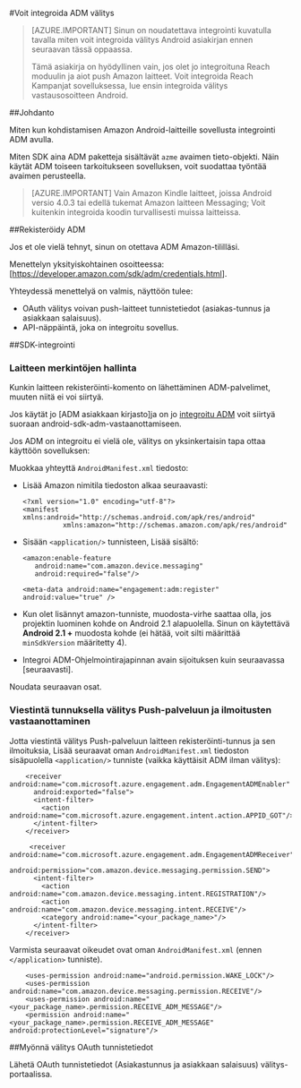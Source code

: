 <properties
    pageTitle="Azure Mobile välitys Android SDK-integrointi"
    description="Uusimmat päivitykset ja Azure Mobile välitys Android SDK ohjeet"
    services="mobile-engagement"
    documentationCenter="mobile"
    authors="piyushjo"
    manager="dwrede"
    editor="" />

<tags
    ms.service="mobile-engagement"
    ms.workload="mobile"
    ms.tgt_pltfrm="mobile-android"
    ms.devlang="Java"
    ms.topic="article"
    ms.date="08/19/2016"
    ms.author="piyushjo" />


#<a name="how-to-integrate-adm-with-engagement"></a>Voit integroida ADM välitys

> [AZURE.IMPORTANT] Sinun on noudatettava integrointi kuvatulla tavalla miten voit integroida välitys Android asiakirjan ennen seuraavan tässä oppaassa.
>
> Tämä asiakirja on hyödyllinen vain, jos olet jo integroituna Reach moduulin ja aiot push Amazon laitteet. Voit integroida Reach Kampanjat sovelluksessa, lue ensin integroida välitys vastausosoitteen Android.

##<a name="introduction"></a>Johdanto

Miten kun kohdistamisen Amazon Android-laitteille sovellusta integrointi ADM avulla.

Miten SDK aina ADM paketteja sisältävät `azme` avaimen tieto-objekti. Näin käytät ADM toiseen tarkoitukseen sovelluksen, voit suodattaa työntää avaimen perusteella.

> [AZURE.IMPORTANT] Vain Amazon Kindle laitteet, joissa Android versio 4.0.3 tai edellä tukemat Amazon laitteen Messaging; Voit kuitenkin integroida koodin turvallisesti muissa laitteissa.

##<a name="sign-up-to-adm"></a>Rekisteröidy ADM

Jos et ole vielä tehnyt, sinun on otettava ADM Amazon-tililläsi.

Menettelyn yksityiskohtainen osoitteessa: [<https://developer.amazon.com/sdk/adm/credentials.html>].

Yhteydessä menettelyä on valmis, näyttöön tulee:

-   OAuth välitys voivan push-laitteet tunnistetiedot (asiakas-tunnus ja asiakkaan salaisuus).
-   API-näppäintä, joka on integroitu sovellus.

##<a name="sdk-integration"></a>SDK-integrointi

### <a name="managing-device-registrations"></a>Laitteen merkintöjen hallinta

Kunkin laitteen rekisteröinti-komento on lähettäminen ADM-palvelimet, muuten niitä ei voi siirtyä.

Jos käytät jo [ADM asiakkaan kirjasto]ja on jo [integroitu ADM] voit siirtyä suoraan android-sdk-adm-vastaanottamiseen.

Jos ADM on integroitu ei vielä ole, välitys on yksinkertaisin tapa ottaa käyttöön sovelluksen:

Muokkaa yhteyttä `AndroidManifest.xml` tiedosto:

-   Lisää Amazon nimitila tiedoston alkaa seuraavasti:

        <?xml version="1.0" encoding="utf-8"?>
        <manifest xmlns:android="http://schemas.android.com/apk/res/android"
                  xmlns:amazon="http://schemas.amazon.com/apk/res/android"

-   Sisään `<application/>` tunnisteen, Lisää sisältö:

        <amazon:enable-feature
           android:name="com.amazon.device.messaging"
           android:required="false"/>

        <meta-data android:name="engagement:adm:register" android:value="true" />

-   Kun olet lisännyt amazon-tunniste, muodosta-virhe saattaa olla, jos projektin luominen kohde on Android 2.1 alapuolella. Sinun on käytettävä **Android 2.1 +** muodosta kohde (ei hätää, voit silti määrittää `minSdkVersion` määritetty 4).
-   Integroi ADM-Ohjelmointirajapinnan avain sijoituksen kuin seuraavassa [seuraavasti].

Noudata seuraavan osat.

### <a name="communicate-registration-id-to-the-engagement-push-service-and-receive-notifications"></a>Viestintä tunnuksella välitys Push-palveluun ja ilmoitusten vastaanottaminen

Jotta viestintä välitys Push-palveluun laitteen rekisteröinti-tunnus ja sen ilmoituksia, Lisää seuraavat oman `AndroidManifest.xml` tiedoston sisäpuolella `<application/>` tunniste (vaikka käyttäisit ADM ilman välitys):

        <receiver android:name="com.microsoft.azure.engagement.adm.EngagementADMEnabler"
          android:exported="false">
          <intent-filter>
            <action android:name="com.microsoft.azure.engagement.intent.action.APPID_GOT"/>
          </intent-filter>
        </receiver>

         <receiver android:name="com.microsoft.azure.engagement.adm.EngagementADMReceiver"
           android:permission="com.amazon.device.messaging.permission.SEND">
          <intent-filter>
            <action android:name="com.amazon.device.messaging.intent.REGISTRATION"/>
            <action android:name="com.amazon.device.messaging.intent.RECEIVE"/>
            <category android:name="<your_package_name>"/>
          </intent-filter>
        </receiver>   

Varmista seuraavat oikeudet ovat oman `AndroidManifest.xml` (ennen `</application>` tunniste).

        <uses-permission android:name="android.permission.WAKE_LOCK"/>
        <uses-permission android:name="com.amazon.device.messaging.permission.RECEIVE"/>
        <uses-permission android:name="<your_package_name>.permission.RECEIVE_ADM_MESSAGE"/>
        <permission android:name="<your_package_name>.permission.RECEIVE_ADM_MESSAGE" android:protectionLevel="signature"/>

##<a name="grant-engagement-oauth-credentials"></a>Myönnä välitys OAuth tunnistetiedot

Lähetä OAuth tunnistetiedot (Asiakastunnus ja asiakkaan salaisuus) välitys-portaalissa.

[< https://developer.amazon.com/sdk/adm/credentials.html>]:https://developer.amazon.com/sdk/adm/credentials.html
[ADM asiakkaan kirjastoon]:https://developer.amazon.com/sdk/adm/setup.html
[integroitu ADM]:https://developer.amazon.com/sdk/adm/integrating-app.html
[Tämä toiminto]:https://developer.amazon.com/sdk/adm/integrating-app.html#Asset

